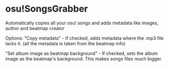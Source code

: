 # osu!SongsGrabber
Automatically copies all your osu! songs and adds metadata like images, author and beatmap creator

Options:
"Copy metadata" - If checked, adds metadata where the .mp3 file lacks it. (all the metadata is taken from the beatmap info)

"Set album image as beatmap background" - If checked, sets the album image as the beatmap's background. This makes songs files much bigger.
